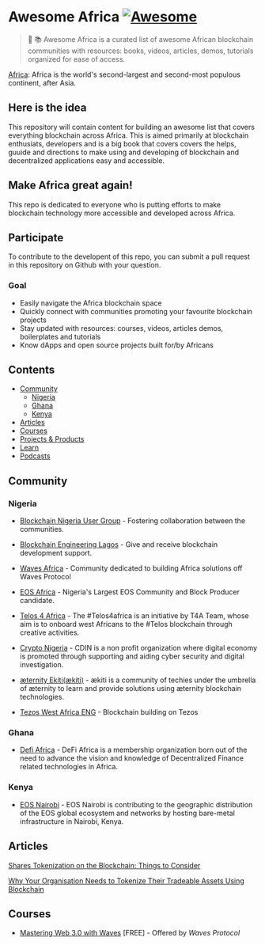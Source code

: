 # Awesome Africa [![Awesome](https://awesome.re/badge-flat.svg)](https://awesome.re)

> 📔 📚 Awesome Africa is a curated list of awesome African blockchain communities with resources: books, videos, articles, demos, tutorials organized for ease of access.

[Africa](https://en.wikipedia.org/wiki/Africa): Africa is the world's second-largest and second-most populous continent, after Asia.

## Here is the idea
This repository will contain content for building an awesome list that covers everything blockchain across Africa. This is aimed primarily at blockchain enthusiats, developers and is a big book that covers covers the helps, guuide and directions to make using and developing of blockchain and decentralized applications easy and accessible.

## Make Africa great again!
This repo is dedicated to everyone who is putting efforts to make blockchain technology more accessible and developed across Africa.

## Participate
To contribute to the developent of this repo, you can submit a pull request in this repository on Github with your question.

### Goal
* Easily navigate the Africa blockchain space
* Quickly connect with communities promoting your favourite blockchain projects
* Stay updated with resources: courses, videos, articles demos, boilerplates and tutorials
* Know dApps and open source projects built for/by Africans

## Contents
- [Community](#community)
  - [Nigeria](#nigeria)
  - [Ghana](#ghana)
  - [Kenya](#kenya)
- [Articles](#articles)
- [Courses](#courses)
- [Projects & Products](#projects)
- [Learn](#learn)
- [Podcasts](#Videos)

## Community
### Nigeria
- [Blockchain Nigeria User Group](https://blockchainnigeria.group/) - Fostering collaboration between the communities.

- [Blockchain Engineering Lagos](https://t.me/blockchainlagos) - Give and receive blockchain development support.

- [Waves Africa](https://t.me/wavesafrica) - Community dedicated to building Africa solutions off Waves Protocol

- [EOS Africa](https://t.me/eosnigeria) - Nigeria's Largest EOS Community and Block Producer candidate.

- [Telos 4 Africa](https://t.me/telos4africa) - The #Telos4africa is an initiative by T4A Team, whose aim is to onboard west Africans to the #Telos blockchain through creative activities. 

- [Crypto Nigeria](https://t.me/CryptoNigeria) - CDIN is a non profit organization where digital economy is promoted through supporting and aiding cyber security and digital investigation.

- [æternity Ekiti(ækiti)]() - ækiti is a community of techies under the umbrella of æternity to learn and provide solutions using æternity blockchain technologies.

- [Tezos West Africa ENG](https://t.me/TezosWestAfricaEN) - Blockchain building on Tezos

### Ghana
- [Defi Africa](https://t.me/defiafrica) - DeFi Africa is a membership organization born out of the need to advance the vision and knowledge of Decentralized Finance related technologies in Africa.

### Kenya
- [EOS Nairobi](https://eosnairobi.io/) - EOS Nairobi is contributing to the geographic distribution of the EOS global ecosystem and networks by hosting bare-metal infrastructure in Nairobi, Kenya.

## Articles
[Shares Tokenization on the Blockchain: Things to Consider](https://medium.com/@justcharleso/shares-tokenization-on-the-blockchain-things-to-consider-45fe21419d5f)

[Why Your Organisation Needs to Tokenize Their Tradeable Assets Using Blockchain](https://medium.com/@justcharleso/why-your-organisation-needs-to-tokenize-their-tradeable-assets-using-blockchain-40e1a04df32e) 

## Courses
- [Mastering Web 3.0 with Waves](https://www.coursera.org/learn/mastering-web3-waves) [FREE] - Offered by *Waves Protocol*

